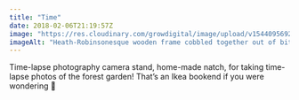 ```yaml
---
title: "Time"
date: 2018-02-06T21:19:57Z
image: "https://res.cloudinary.com/growdigital/image/upload/v1544095692/28341536319_db65063e0f_o.jpg"
imageAlt: "Heath-Robinsonesque wooden frame cobbled together out of bits of old wood and a bookend"
---
```


Time-lapse photography camera stand, home-made natch, for taking time-lapse photos of the forest garden! That’s an Ikea bookend if you were wondering 🤔
